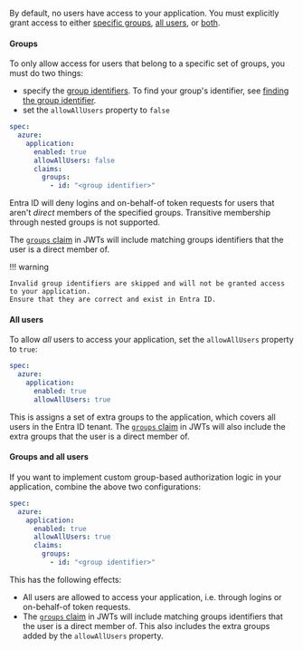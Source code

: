 By default, no users have access to your application.
You must explicitly grant access to either [specific groups](#groups), [all users](#all-users), or [both](#groups-and-all-users).

#### Groups

To only allow access for users that belong to a specific set of groups, you must do two things:

- specify the [group identifiers](../explanations/README.md#group-identifier). To find your group's identifier, see [finding the group identifier](../explanations/README.md#finding-the-group-identifier).
- set the `allowAllUsers` property to `false`

```yaml hl_lines="5-8" title="app.yaml"
spec:
  azure:
    application:
      enabled: true
      allowAllUsers: false
      claims:
        groups:
          - id: "<group identifier>"
```

Entra ID will deny logins and on-behalf-of token requests for users that aren't _direct_ members of the specified groups.
Transitive membership through nested groups is not supported.

The [`groups` claim](../reference/README.md?h=groups#claims) in JWTs will include matching groups identifiers that the user is a direct member of.

!!! warning

    Invalid group identifiers are skipped and will not be granted access to your application.
    Ensure that they are correct and exist in Entra ID.

#### All users

To allow _all_ users to access your application, set the `allowAllUsers` property to `true`:

```yaml hl_lines="5" title="app.yaml"
spec:
  azure:
    application:
      enabled: true
      allowAllUsers: true
```

This is assigns a set of extra groups to the application, which covers all users in the Entra ID tenant.
The [`groups` claim](../reference/README.md?h=groups#claims) in JWTs will also include the extra groups that the user is a direct member of.

#### Groups and all users

If you want to implement custom group-based authorization logic in your application, combine the above two configurations:

```yaml hl_lines="5-8" title="app.yaml"
spec:
  azure:
    application:
      enabled: true
      allowAllUsers: true
      claims:
        groups:
          - id: "<group identifier>"
```

This has the following effects:

- All users are allowed to access your application, i.e. through logins or on-behalf-of token requests.
- The [`groups` claim](../reference/README.md?h=groups#claims) in JWTs will include matching groups identifiers that the user is a direct member of.
This also includes the extra groups added by the `allowAllUsers` property.
